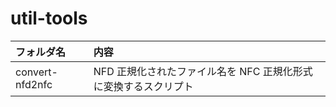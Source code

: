 # util-tools

| フォルダ名 | 内容 |
| :-- | :---- |
| convert-nfd2nfc | NFD 正規化されたファイル名を NFC 正規化形式に変換するスクリプト |

